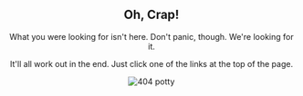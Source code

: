 <div style="text-align:center;" class="not-found-404">

<h2>Oh, Crap!</h2>

<p>What you were looking for isn't here. Don't panic, though. We're looking for it.</p>

<p>It'll all work out in the end. Just click one of the links at the top of the page.</p>

<img src='{{ "/assets/images/404/potty.png" | relative_url }}' alt="404 potty" />

</div>